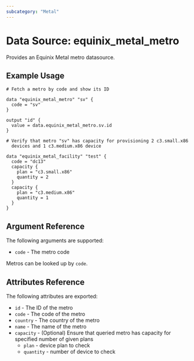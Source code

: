 ```yaml
---
subcategory: "Metal"
---
```


# Data Source: equinix_metal_metro

Provides an Equinix Metal metro datasource.

## Example Usage

```hcl
# Fetch a metro by code and show its ID

data "equinix_metal_metro" "sv" {
  code = "sv"
}

output "id" {
  value = data.equinix_metal_metro.sv.id
}
```


```hcl
# Verify that metro "sv" has capacity for provisioning 2 c3.small.x86 
  devices and 1 c3.medium.x86 device

data "equinix_metal_facility" "test" {
  code = "dc13"
  capacity {
    plan = "c3.small.x86"
    quantity = 2
  }
  capacity {
    plan = "c3.medium.x86"
    quantity = 1
  }
}

  ```

## Argument Reference

The following arguments are supported:

* `code` - The metro code

Metros can be looked up by `code`.

## Attributes Reference

The following attributes are exported:

* `id` - The ID of the metro
* `code` - The code of the metro
* `country` - The country of the metro
* `name` - The name of the metro
* `capacity` - (Optional) Ensure that queried metro has capacity for specified number of given plans
  - `plan` - device plan to check
  - `quantity` - number of device to check
